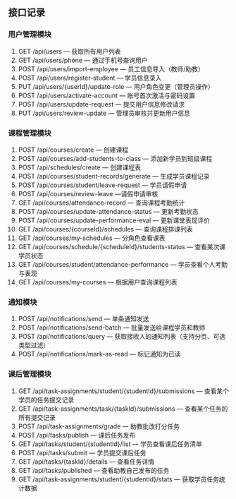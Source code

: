 ## 接口记录
### 用户管理模块
1. GET /api/users — 获取所有用户列表
2. GET /api/users/phone — 通过手机号查询用户
3. POST /api/users/import-employee — 员工信息导入（教师/助教）
4. POST /api/users/register-student — 学员信息录入
5. PUT /api/users/{userId}/update-role — 用户角色变更（管理员操作）
6. POST /api/users/activate-account — 账号首次激活与密码设置
7. POST /api/users/update-request — 提交用户信息修改请求
8. PUT /api/users/review-update — 管理员审核并更新用户信息

### 课程管理模块
1. POST /api/courses/create — 创建课程
2. POST /api/courses/add-students-to-class — 添加新学员到班级课程
3. POST /api/schedules/create — 创建课程表
4. POST /api/courses/student-records/generate — 生成学员课程记录
5. POST /api/courses/student/leave-request — 学员请假申请
6. POST /api/courses/review-leave —请假申请审核
7. GET /api/courses/attendance-record — 查询课程考勤统计
8. POST /api/courses/update-attendance-status — 更新考勤状态
9. POST /api/courses/update-performance-eval — 更新课堂表现评价
10. GET /api/courses/{courseId}/schedules — 查询课程排课列表    
11. GET /api/courses/my-schedules — 分角色查看课表
12. GET /api/courses/schedule/{scheduleId}/students-status — 查看某次课学员状态
13. GET /api/courses/student/attendance-performance — 学员查看个人考勤与表现
14. GET /api/courses/my-courses — 根据用户查询课程列表

### 通知模块
1. POST /api/notifications/send — 单条通知发送
2. POST /api/notifications/send-batch — 批量发送给课程学员和教师
3. POST /api/notifications/query — 获取接收人的通知列表（支持分页、可选类型过滤）
4. POST /api/notifications/mark-as-read — 标记通知为已读

### 课后管理模块
1. GET /api/task-assignments/student/{studentId}/submissions — 查看某个学员的任务提交记录
2. GET /api/task-assignments/task/{taskId}/submissions — 查看某个任务的所有提交记录
3. POST /api/task-assignments/grade — 助教批改打分任务
4. POST /api/tasks/publish — 课后任务发布
5. GET /api/tasks/student/{studentId}/list — 学员查看课后任务清单
6. POST /api/tasks/submit — 学员提交课后任务
7. GET /api/tasks/{taskId}/details — 查看任务详情
8. GET /api/tasks/published — 查看助教自己发布的任务
9. GET /api/task-assignments/student/{studentId}/stats — 获取学员任务统计数据
